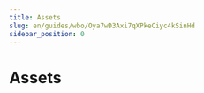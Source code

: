 ```yaml
---
title: Assets
slug: en/guides/wbo/Oya7wD3Axi7qXPkeCiyc4kSinHd
sidebar_position: 0
---
```



# Assets

